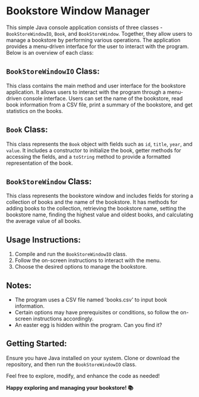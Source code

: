 # Bookstore Window Manager

This simple Java console application consists of three classes - `BookStoreWindowIO`, `Book`, and `BookStoreWindow`. Together, they allow users to manage a bookstore by performing various operations. The application provides a menu-driven interface for the user to interact with the program. Below is an overview of each class:

## `BookStoreWindowIO` Class:

This class contains the main method and user interface for the bookstore application. It allows users to interact with the program through a menu-driven console interface. Users can set the name of the bookstore, read book information from a CSV file, print a summary of the bookstore, and get statistics on the books.

## `Book` Class:

This class represents the `Book` object with fields such as `id`, `title`, `year`, and `value`. It includes a constructor to initialize the book, getter methods for accessing the fields, and a `toString` method to provide a formatted representation of the book.

## `BookStoreWindow` Class:

This class represents the bookstore window and includes fields for storing a collection of books and the name of the bookstore. It has methods for adding books to the collection, retrieving the bookstore name, setting the bookstore name, finding the highest value and oldest books, and calculating the average value of all books.

## Usage Instructions:

1. Compile and run the `BookStoreWindowIO` class.
2. Follow the on-screen instructions to interact with the menu.
3. Choose the desired options to manage the bookstore.

## Notes:

- The program uses a CSV file named 'books.csv' to input book information.
- Certain options may have prerequisites or conditions, so follow the on-screen instructions accordingly.
- An easter egg is hidden within the program. Can you find it?

## Getting Started:

Ensure you have Java installed on your system. Clone or download the repository, and then run the `BookStoreWindowIO` class.

Feel free to explore, modify, and enhance the code as needed!

**Happy exploring and managing your bookstore! 📚**
